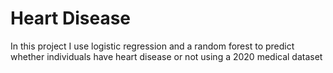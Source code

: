 # Heart Disease
In this project I use logistic regression and a random forest to predict whether individuals have heart disease or not using a 2020 medical dataset
